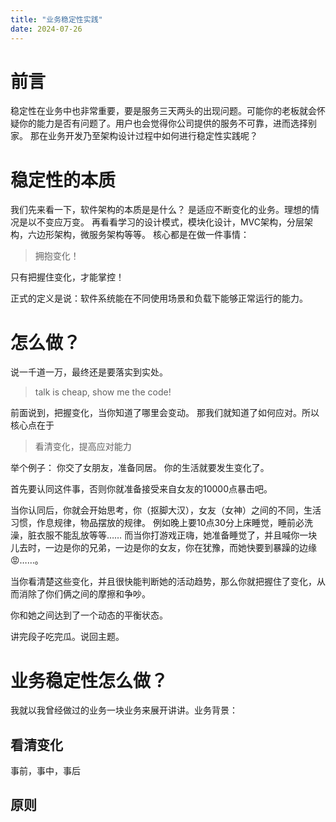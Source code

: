 ```yaml
---
title: "业务稳定性实践"
date: 2024-07-26
---
```


# 前言
稳定性在业务中也非常重要，要是服务三天两头的出现问题。可能你的老板就会怀疑你的能力是否有问题了。用户也会觉得你公司提供的服务不可靠，进而选择别家。
那在业务开发乃至架构设计过程中如何进行稳定性实践呢？

# 稳定性的本质
我们先来看一下，软件架构的本质是是什么？ 是适应不断变化的业务。理想的情况是以不变应万变。
再看看学习的设计模式，模块化设计，MVC架构，分层架构，六边形架构，微服务架构等等。
核心都是在做一件事情：

> 拥抱变化！


只有把握住变化，才能掌控！

正式的定义是说：软件系统能在不同使用场景和负载下能够正常运行的能力。


# 怎么做？
说一千道一万，最终还是要落实到实处。
> talk is cheap, show me the code!

前面说到，把握变化，当你知道了哪里会变动。 那我们就知道了如何应对。所以核心点在于
> 看清变化，提高应对能力

举个例子：
你交了女朋友，准备同居。 你的生活就要发生变化了。

首先要认同这件事，否则你就准备接受来自女友的10000点暴击吧。

当你认同后，你就会开始思考，你（抠脚大汉），女友（女神）之间的不同，生活习惯，作息规律，物品摆放的规律。
例如晚上要10点30分上床睡觉，睡前必洗澡，脏衣服不能乱放等等…… 而当你打游戏正嗨，她准备睡觉了，并且喊你一块儿去时，一边是你的兄弟，一边是你的女友，你在犹豫，而她快要到暴躁的边缘😡……。

当你看清楚这些变化，并且很快能判断她的活动趋势，那么你就把握住了变化，从而消除了你们俩之间的摩擦和争吵。

你和她之间达到了一个动态的平衡状态。

讲完段子吃完瓜。说回主题。
# 业务稳定性怎么做？
我就以我曾经做过的业务一块业务来展开讲讲。业务背景：
## 看清变化
事前，事中，事后

## 原则


